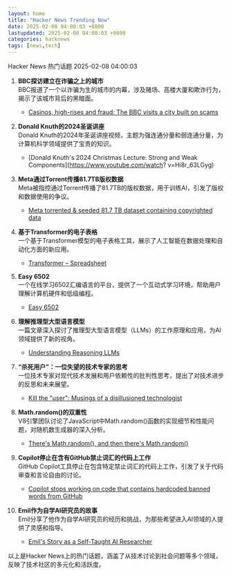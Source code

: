 ```yaml
---  
layout: home  
title: "Hacker News Trending Now"  
date: 2025-02-08 04:00:03 +0800  
lastupdated: 2025-02-08 04:00:03 +0800  
categories: hacknews  
tags: [news,tech]
---  
```

Hacker News 热门话题 2025-02-08 04:00:03
  
1. **BBC探访建立在诈骗之上的城市**  
   BBC报道了一个以诈骗为生的城市的内幕，涉及赌场、高楼大厦和欺诈行为，揭示了该城市背后的黑暗面。  
   - [Casinos, high-rises and fraud: The BBC visits a city built on scams](https://www.bbc.co.uk/news/articles/c04nx1vnw17o)
  
2. **Donald Knuth的2024圣诞讲座**  
   Donald Knuth的2024年圣诞讲座视频，主题为强连通分量和弱连通分量，为计算机科学领域提供了宝贵的知识。  
   - [Donald Knuth's 2024 Christmas Lecture: Strong and Weak Components](https://www.youtube.com/watch?   v=Hi8r_63LGyg)
  
3. **Meta通过Torrent传播81.7TB版权数据**  
   Meta被指控通过Torrent传播了81.7TB的版权数据，用于训练AI，引发了版权和数据使用的争议。  
   - [Meta torrented & seeded 81.7 TB dataset containing copyrighted data](https://arstechnica.com/tech-policy/2025/02/meta-torrented-over-81-7tb-of-pirated-books-to-train-ai-authors-say/)
  
4. **基于Transformer的电子表格**  
   一个基于Transformer模型的电子表格工具，展示了人工智能在数据处理和自动化方面的新应用。  
   - [Transformer – Spreadsheet](https://www.byhand.ai/p/transformer-spreadsheet)
  
5. **Easy 6502**  
   一个在线学习6502汇编语言的平台，提供了一个互动式学习环境，帮助用户理解计算机硬件和低级编程。  
   - [Easy 6502](https://skilldrick.github.io/easy6502/)
  
6. **理解推理型大型语言模型**  
   一篇文章深入探讨了推理型大型语言模型（LLMs）的工作原理和应用，为AI领域提供了新的视角。  
   - [Understanding Reasoning LLMs](https://magazine.sebastianraschka.com/p/understanding-reasoning-llms)
  
7. **“杀死用户”：一位失望的技术专家的思考**  
   一位技术专家对现代技术发展和用户依赖性的批判性思考，提出了对技术进步的反思和未来展望。  
   - [Kill the "user": Musings of a disillusioned technologist](https://www.pastagang.cc/blog/kill-the-user/)
  
8. **Math.random()的双重性**  
   V8引擎团队讨论了JavaScript中Math.random()函数的实现细节和性能问题，对随机数生成器的深入分析。  
   - [There's Math.random(), and then there's Math.random()](https://v8.dev/blog/math-random)
  
9. **Copilot停止在含有GitHub禁止词汇的代码上工作**  
   GitHub Copilot工具停止在包含特定禁止词汇的代码上工作，引发了关于代码审查和言论自由的讨论。  
   - [Copilot stops working on code that contains hardcoded banned words from GitHub](https://github.com/orgs/community/discussions/72603)
  
10. **Emil作为自学AI研究员的故事**  
    Emil分享了他作为自学AI研究员的经历和挑战，为那些希望进入AI领域的人提供了灵感和指导。  
    - [Emil's Story as a Self-Taught AI Researcher](https://floydhub.ghost.io/emils-story-as-a-self-taught-ai-researcher/)
  
以上是Hacker News上的热门话题，涵盖了从技术讨论到社会问题等多个领域，反映了技术社区的多元化和活跃度。
